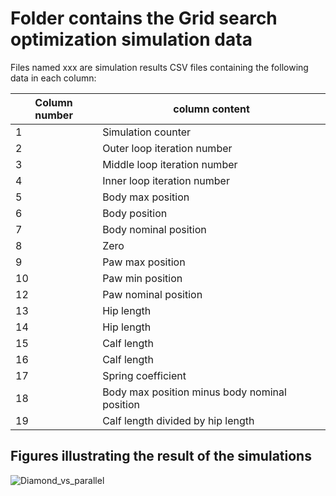 # Folder contains the Grid search optimization simulation data 

Files named xxx are simulation results CSV files containing the following data in each column:

| Column number  | column content |
| ------------- | ------------- |
| 1  | Simulation counter |
| 2  | Outer loop iteration number |
| 3  | Middle loop iteration number  |
| 4  | Inner loop iteration number  |
| 5  | Body max position |
| 6  | Body position  |
| 7  | Body nominal position  |
| 8  | Zero  |
| 9  | Paw max position  |
| 10  | Paw min position  |
| 12  | Paw nominal position |
| 13  | Hip length  |
| 14  | Hip length  |
| 15  | Calf length  |
| 16  | Calf length |
| 17  | Spring coefficient  |
| 18  | Body max position minus body nominal position  |
| 19  | Calf length divided by hip length  |

## Figures illustrating the result of the simulations

![Diamond_vs_parallel](https://github.com/ntnu-arl/jumping-robots/assets/47317437/3fb1a3e2-c87f-4e2d-a7d4-7f82be486bf4)
